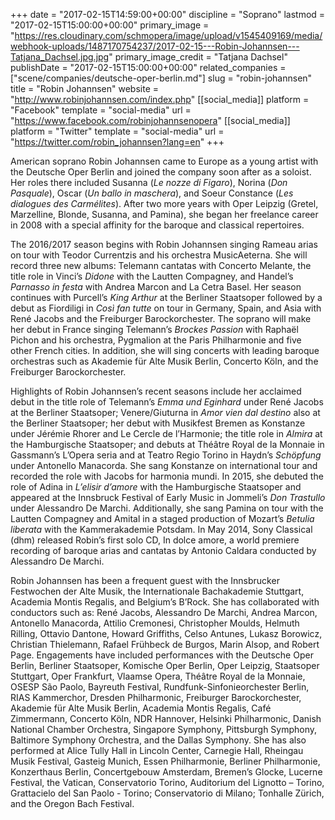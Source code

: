 +++
date = "2017-02-15T14:59:00+00:00"
discipline = "Soprano"
lastmod = "2017-02-15T15:00:00+00:00"
primary_image = "https://res.cloudinary.com/schmopera/image/upload/v1545409169/media/webhook-uploads/1487170754237/2017-02-15---Robin-Johannsen---Tatjana_Dachsel.jpg.jpg"
primary_image_credit = "Tatjana Dachsel"
publishDate = "2017-02-15T15:00:00+00:00"
related_companies = ["scene/companies/deutsche-oper-berlin.md"]
slug = "robin-johannsen"
title = "Robin Johannsen"
website = "http://www.robinjohannsen.com/index.php"
[[social_media]]
platform = "Facebook"
template = "social-media"
url = "https://www.facebook.com/robinjohannsenopera"
[[social_media]]
platform = "Twitter"
template = "social-media"
url = "https://twitter.com/robin_johannsen?lang=en"
+++

American soprano Robin Johannsen came to Europe as a young artist with the Deutsche Oper Berlin and joined the company soon after as a soloist. Her roles there included Susanna (*Le nozze di Figaro*), Norina (*Don Pasquale*), Oscar (*Un ballo in maschera*), and Soeur Constance (*Les dialogues des Carmélites*). After two more years with Oper Leipzig (Gretel, Marzelline, Blonde, Susanna, and Pamina), she began her freelance career in 2008 with a special affinity for the baroque and classical repertoires.

The 2016/2017 season begins with Robin Johannsen singing Rameau arias on tour with Teodor Currentzis and his orchestra MusicAeterna. She will record three new albums: Telemann cantatas with Concerto Melante, the title role in Vinci’s *Didone* with the Lautten Compagney, and Handel’s *Parnasso in festa* with Andrea Marcon and La Cetra Basel. Her season continues with Purcell’s *King Arthur* at the Berliner Staatsoper followed by a debut as Fiordiligi in *Così fan tutte* on tour in Germany, Spain, and Asia with René Jacobs and the Freiburger Barockorchester. The soprano will make her debut in France singing Telemann’s *Brockes Passion* with Raphaël Pichon and his orchestra, Pygmalion at the Paris Philharmonie and five other French cities. In addition, she will sing concerts with leading baroque orchestras such as Akademie für Alte Musik Berlin, Concerto Köln, and the Freiburger Barockorchester.

Highlights of Robin Johannsen’s recent seasons include her acclaimed debut in the title role of Telemann’s *Emma und Eginhard* under René Jacobs at the Berliner Staatsoper; Venere/Giuturna in *Amor vien dal destino* also at the Berliner Staatsoper; her debut with Musikfest Bremen as Konstanze under Jérémie Rhorer and Le Cercle de l’Harmonie; the title role in *Almira* at the Hamburgische Staatsoper; and debuts at Théâtre Royal de la Monnaie in Gassmann’s L’Opera seria and at Teatro Regio Torino in Haydn’s *Schöpfung* under Antonello Manacorda. She sang Konstanze on international tour and recorded the role with Jacobs for harmonia mundi. In 2015, she debuted the role of Adina in *L’elisir d’amore* with the Hamburgische Staatsoper and appeared at the Innsbruck Festival of Early Music in Jommeli’s *Don Trastullo* under Alessandro De Marchi. Additionally, she sang Pamina on tour with the Lautten Compagney and Amital in a staged production of Mozart’s *Betulia liberata* with the Kammerakademie Potsdam. In May 2014, Sony Classical (dhm) released Robin’s first solo CD, In dolce amore, a world premiere recording of baroque arias and cantatas by Antonio Caldara conducted by Alessandro De Marchi.

Robin Johannsen has been a frequent guest with the Innsbrucker Festwochen der Alte Musik, the Internationale Bachakademie Stuttgart, Academia Montis Regalis, and Belgium’s B’Rock. She has collaborated with conductors such as: René Jacobs, Alessandro De Marchi, Andrea Marcon, Antonello Manacorda, Attilio Cremonesi, Christopher Moulds, Helmuth Rilling, Ottavio Dantone, Howard Griffiths, Celso Antunes, Lukasz Borowicz, Christian Thielemann, Rafael Frühbeck de Burgos, Marin Alsop, and Robert Page. Engagements have included performances with the Deutsche Oper Berlin, Berliner Staatsoper, Komische Oper Berlin, Oper Leipzig, Staatsoper Stuttgart, Oper Frankfurt, Vlaamse Opera, Théâtre Royal de la Monnaie, OSESP São Paolo, Bayreuth Festival, Rundfunk-Sinfonieorchester Berlin, RIAS Kammerchor, Dresden Philharmonic, Freiburger Barockorchester, Akademie für Alte Musik Berlin, Academia Montis Regalis, Café Zimmermann, Concerto Köln, NDR Hannover, Helsinki Philharmonic, Danish National Chamber Orchestra, Singapore Symphony, Pittsburgh Symphony, Baltimore Symphony Orchestra, and the Dallas Symphony. She has also performed at Alice Tully Hall in Lincoln Center, Carnegie Hall, Rheingau Musik Festival, Gasteig Munich, Essen Philharmonie, Berliner Philharmonie, Konzerthaus Berlin, Concertgebouw Amsterdam, Bremen’s Glocke, Lucerne Festival, the Vatican, Conservatorio Torino, Auditorium del Lignotto – Torino, Grattacielo del San Paolo - Torino; Conservatorio di Milano; Tonhalle Zürich, and the Oregon Bach Festival.

